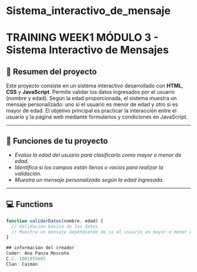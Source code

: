 # Sistema_interactivo_de_mensaje
# TRAINING WEEK1 MÓDULO 3 - Sistema Interactivo de Mensajes

## 📝 Resumen del proyecto

Este proyecto consiste en un sistema interactivo desarrollado con **HTML**, **CSS** y **JavaScript**. Permite validar los datos ingresados por el usuario (nombre y edad). Según la edad proporcionada, el sistema muestra un mensaje personalizado: uno si el usuario es menor de edad y otro si es mayor de edad. El objetivo principal es practicar la interacción entre el usuario y la página web mediante formularios y condiciones en JavaScript.

---

## 🔧 Funciones de tu proyecto

- *Evalúa la edad del usuario para clasificarlo como mayor o menor de edad.*
- *Identifica si los campos están llenos o vacíos para realizar la validación.*
- *Muestra un mensaje personalizado según la edad ingresada.*

---

## 💻 Functions

```javascript
function validarDatos(nombre, edad) {
  // Validación básica de los datos
  // Muestra un mensaje dependiendo de si el usuario es mayor o menor de edad
}

## información del creador
Coder: Ana Panza Moscote
C.C. 1001855665
Clan: Caimán 
